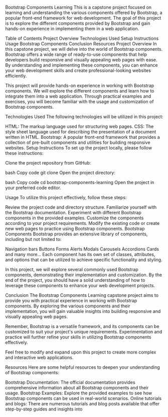 Bootstrap Components Learning
This is a capstone project focused on learning and understanding the various components offered by Bootstrap, a popular front-end framework for web development. The goal of this project is to explore the different components provided by Bootstrap and gain hands-on experience in implementing them in a web application.

Table of Contents
Project Overview
Technologies Used
Setup Instructions
Usage
Bootstrap Components
Conclusion
Resources
Project Overview
In this capstone project, we will delve into the world of Bootstrap components. Bootstrap offers a wide range of ready-to-use components that help developers build responsive and visually appealing web pages with ease. By understanding and implementing these components, you can enhance your web development skills and create professional-looking websites efficiently.

This project will provide hands-on experience in working with Bootstrap components. We will explore the different components and learn how to integrate them into a web application. Through practical examples and exercises, you will become familiar with the usage and customization of Bootstrap components.

Technologies Used
The following technologies will be utilized in this project:

HTML: The markup language used for structuring web pages.
CSS: The style sheet language used for describing the presentation of a document written in HTML.
Bootstrap: A popular front-end framework that provides a collection of pre-built components and utilities for building responsive websites.
Setup Instructions
To set up the project locally, please follow these instructions:

Clone the project repository from GitHub:

bash
Copy code
git clone <repository-url>
Open the project directory:

bash
Copy code
cd bootstrap-components-learning
Open the project in your preferred code editor.

Usage
To utilize this project effectively, follow these steps:

Review the project code and directory structure.
Familiarize yourself with the Bootstrap documentation.
Experiment with different Bootstrap components in the provided examples.
Customize the components according to your project requirements.
Modify the existing code or create new web pages to practice using Bootstrap components.
Bootstrap Components
Bootstrap provides an extensive library of components, including but not limited to:

Navigation bars
Buttons
Forms
Alerts
Modals
Carousels
Accordions
Cards
and many more...
Each component has its own set of classes, attributes, and options that can be utilized to achieve specific functionality and styling.

In this project, we will explore several commonly used Bootstrap components, demonstrating their implementation and customization. By the end of the project, you should have a solid understanding of how to leverage these components to enhance your web development projects.

Conclusion
The Bootstrap Components Learning capstone project aims to provide you with practical experience in working with Bootstrap components. By exploring the various components and their implementation, you will gain valuable insights into building responsive and visually appealing web pages.

Remember, Bootstrap is a versatile framework, and its components can be customized to suit your project's unique requirements. Experimentation and practice will further refine your skills in utilizing Bootstrap components effectively.

Feel free to modify and expand upon this project to create more complex and interactive web applications.

Resources
Here are some helpful resources to deepen your understanding of Bootstrap components:

Bootstrap Documentation: The official documentation provides comprehensive information about all Bootstrap components and their usage.
Bootstrap Examples: Explore the provided examples to see how Bootstrap components can be used in real-world scenarios.
Online tutorials and blogs: There are numerous tutorials and blog posts available that offer step-by-step guides and insights into
